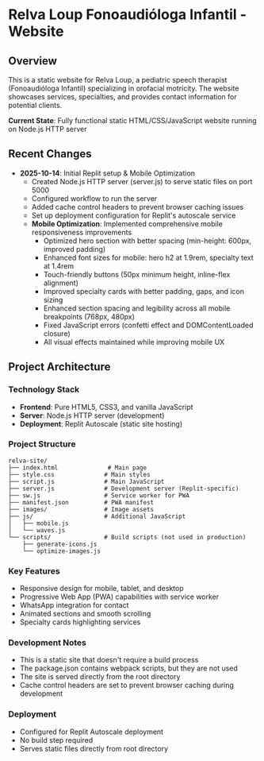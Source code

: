 # Relva Loup Fonoaudióloga Infantil - Website

## Overview
This is a static website for Relva Loup, a pediatric speech therapist (Fonoaudióloga Infantil) specializing in orofacial motricity. The website showcases services, specialties, and provides contact information for potential clients.

**Current State**: Fully functional static HTML/CSS/JavaScript website running on Node.js HTTP server

## Recent Changes
- **2025-10-14**: Initial Replit setup & Mobile Optimization
  - Created Node.js HTTP server (server.js) to serve static files on port 5000
  - Configured workflow to run the server
  - Added cache control headers to prevent browser caching issues
  - Set up deployment configuration for Replit's autoscale service
  - **Mobile Optimization**: Implemented comprehensive mobile responsiveness improvements
    - Optimized hero section with better spacing (min-height: 600px, improved padding)
    - Enhanced font sizes for mobile: hero h2 at 1.9rem, specialty text at 1.4rem
    - Touch-friendly buttons (50px minimum height, inline-flex alignment)
    - Improved specialty cards with better padding, gaps, and icon sizing
    - Enhanced section spacing and legibility across all mobile breakpoints (768px, 480px)
    - Fixed JavaScript errors (confetti effect and DOMContentLoaded closure)
    - All visual effects maintained while improving mobile UX

## Project Architecture

### Technology Stack
- **Frontend**: Pure HTML5, CSS3, and vanilla JavaScript
- **Server**: Node.js HTTP server (development)
- **Deployment**: Replit Autoscale (static site hosting)

### Project Structure
```
relva-site/
├── index.html              # Main page
├── style.css              # Main styles
├── script.js              # Main JavaScript
├── server.js              # Development server (Replit-specific)
├── sw.js                  # Service worker for PWA
├── manifest.json          # PWA manifest
├── images/                # Image assets
├── js/                    # Additional JavaScript
│   ├── mobile.js
│   └── waves.js
└── scripts/               # Build scripts (not used in production)
    ├── generate-icons.js
    └── optimize-images.js
```

### Key Features
- Responsive design for mobile, tablet, and desktop
- Progressive Web App (PWA) capabilities with service worker
- WhatsApp integration for contact
- Animated sections and smooth scrolling
- Specialty cards highlighting services

### Development Notes
- This is a static site that doesn't require a build process
- The package.json contains webpack scripts, but they are not used
- The site is served directly from the root directory
- Cache control headers are set to prevent browser caching during development

### Deployment
- Configured for Replit Autoscale deployment
- No build step required
- Serves static files directly from root directory
